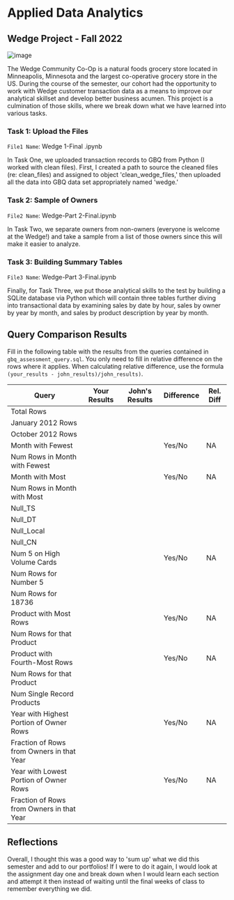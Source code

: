
# Applied Data Analytics

## Wedge Project - Fall 2022 

![image](https://user-images.githubusercontent.com/112667258/205748782-db5fc70c-2c92-4b1a-af1b-604385459db7.png)


The Wedge Community Co-Op is a natural foods grocery store located in Minneapolis, Minnesota and the largest co-operative grocery store in the US.  During the course of the semester, our cohort had the opportunity to work with Wedge customer transaction data as a means to improve our analytical skillset and develop better business acumen.  This project is a culmination of those skills, where we break down what we have learned into various tasks. 

 
 
### Task 1: Upload the Files 


`File1 Name`: Wedge 1-Final .ipynb

In Task One, we uploaded transaction records to GBQ from Python (I worked with clean files).  First, I created a path to source the cleaned files (re: clean_files) and assigned to object 'clean_wedge_files,' then uploaded all the data into GBQ data set appropriately named 'wedge.' 



### Task 2: Sample of Owners 

`File2 Name`: Wedge-Part 2-Final.ipynb

In Task Two, we separate owners from non-owners (everyone is welcome at the Wedge!) and take a sample from a list of those owners since this will make it easier to analyze. 





	

### Task 3: Building Summary Tables 

`File3 Name`: Wedge-Part 3-Final.ipynb

Finally, for Task Three, we put those analytical skills to the test by building a SQLite database via Python which will contain three tables further diving into transactional data by examining sales by date by hour, sales by owner by year by month, and sales by product description by year by month.



## Query Comparison Results

Fill in the following table with the results from the 
queries contained in `gbq_assessment_query.sql`. You only
need to fill in relative difference on the rows where it applies. 
When calculating relative difference, use the formula 
` (your_results - john_results)/john_results)`. 



|  Query  |  Your Results  |  John's Results | Difference | Rel. Diff | 
|---|---|---|---|---|
| Total Rows  |   |   |   |   |
| January 2012 Rows  |   |   |   |   |
| October 2012 Rows  |   |   |   |   |
| Month with Fewest  |   |   | Yes/No  | NA  |
| Num Rows in Month with Fewest  |   |   |   |   |
| Month with Most  |   |   | Yes/No  | NA  |
| Num Rows in Month with Most  |   |   |   |   |
| Null_TS  |   |   |   |   |
| Null_DT  |   |   |   |   |
| Null_Local  |   |   |   |   |
| Null_CN  |   |   |   |   |
| Num 5 on High Volume Cards  |   |   | Yes/No  | NA  |
|  Num Rows for Number 5 |   |   |   |   |
| Num Rows for 18736  |   |   |   |   |
| Product with Most Rows  |   |   | Yes/No  | NA  |
| Num Rows for that Product  |   |   |   |   |
| Product with Fourth-Most Rows  |   |   | Yes/No  | NA  |
| Num Rows for that Product  |   |   |   |   |
| Num Single Record Products  |   |   |   |   |
| Year with Highest Portion of Owner Rows  |   |   | Yes/No  | NA |
| Fraction of Rows from Owners in that Year  |   |   |   |   |
| Year with Lowest Portion of Owner Rows  |   |   | Yes/No  | NA |
| Fraction of Rows from Owners in that Year  |   |   |   |   |

## Reflections

Overall, I thought this was a good way to 'sum up' what we did this semester and add to our portfolios!  If I were to do it again, I would look at the assignment day one and break down when I would learn each section and attempt it then instead of waiting until the final weeks of class to remember everything we did.  
